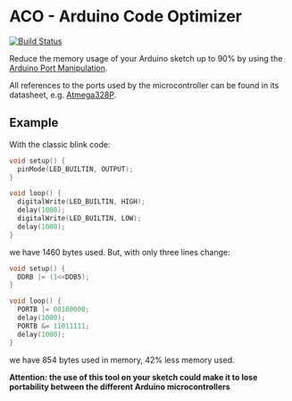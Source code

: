 # ACO - Arduino Code Optimizer
[![Build Status](https://travis-ci.com/sc2-mkr/arduino-code-optimizer.svg?branch=master)](https://travis-ci.com/sc2-mkr/arduino-code-optimizer)

Reduce the memory usage of your Arduino sketch up to 90% by using the [Arduino Port Manipulation](https://www.arduino.cc/en/Reference/PortManipulation).

All references to the ports used by the microcontroller can be found in its datasheet, e.g. [Atmega328P](http://ww1.microchip.com/downloads/en/DeviceDoc/Atmel-7810-Automotive-Microcontrollers-ATmega328P_Datasheet.pdf).

## Example
With the classic blink code:
```c++
void setup() {
  pinMode(LED_BUILTIN, OUTPUT);
}

void loop() {
  digitalWrite(LED_BUILTIN, HIGH);   
  delay(1000);                       
  digitalWrite(LED_BUILTIN, LOW);    
  delay(1000);                       
}
```
we have 1460 bytes used. But, with only three lines change:
```c++
void setup() {
  DDRB |= (1<<DDB5);
}

void loop() {
  PORTB |= 00100000;   
  delay(1000);                       
  PORTB &= 11011111;
  delay(1000);                       
}
```
we have 854 bytes used in memory, 42% less memory used.

**Attention: the use of this tool on your sketch could make it to lose portability between the different Arduino microcontrollers**
